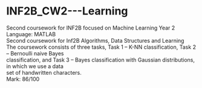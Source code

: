 # INF2B_CW2---Learning
Second coursework for INF2B focused on Machine Learning
Year 2  
Language: MATLAB  
Second coursework for Inf2B Algorithms, Data Structures and Learning    
The coursework consists of three tasks, Task 1  –  K-NN classification, Task 2  –  Bernoulli naive Bayes  
classification, and Task 3  –  Bayes classification with Gaussian distributions, in which we use a data  
set of handwritten characters.  
Mark: 86/100
